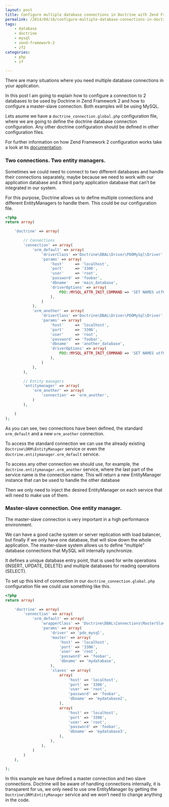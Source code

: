 ```yaml
---
layout: post
title: Configure multiple database connections in Doctrine with Zend Framework 2
permalink: /2014/04/18/configure-multiple-database-connections-in-doctrine-with-zend-framework-2-2
tags:
    - database
    - doctrine
    - mysql
    - zend-framework-2
    - zf2
categories:
    - php
    - zf

---
```


There are many situations where you need multiple database connections in your application.

In this post I am going to explain how to configure a connection to 2 databases to be used by Doctrine in Zend Framework 2 and how to configure a master-slave connection. Both examples will be using MySQL.

Lets asume we have a `doctrine_connection.global.php` configuration file, where we are going to define the doctrine database connection configuration. Any other doctrine configuration should be defined in other configuration files.

For further information on how Zend Framework 2 configuration works take a look at its [documentation](https://framework.zend.com/manual/2.2/en/tutorials/config.advanced.html).

### Two connections. Two entity managers.

Sometimes we could need to connect to two different databases and handle their connections separately, maybe because we need to work with our application database and a third party application database that can’t be integrated in our system.

For this purpose, Doctrine allows us to define multiple connections and different EntityManagers to handle them. This could be our configuration file.

~~~php
<?php
return array(

    'doctrine' => array(

        // Connections
        'connection' => array(
            'orm_default' => array(
                'driverClass' =>'Doctrine\DBAL\Driver\PDOMySql\Driver',
                'params' => array(
                    'host'     => 'localhost',
                    'port'     => '3306',
                    'user'     => 'root',
                    'password' => 'foobar',
                    'dbname'   => 'main_database',
                    'driverOptions' => array(
                        PDO::MYSQL_ATTR_INIT_COMMAND => 'SET NAMES utf8'
                    ),
                )
            ),
            'orm_another' => array(
                'driverClass' =>'Doctrine\DBAL\Driver\PDOMySql\Driver',
                'params' => array(
                    'host'     => 'localhost',
                    'port'     => '3306',
                    'user'     => 'root',
                    'password' => 'foobar',
                    'dbname'   => 'another_database',
                    'driverOptions' => array(
                        PDO::MYSQL_ATTR_INIT_COMMAND => 'SET NAMES utf8'
                    ),
                )
            ),
        ),

        // Entity managers
        'entitymanager' => array(
            'orm_another' => array(
                'connection' => 'orm_another',
            )
        ),

    )
);
~~~

As you can see, two connections have been defined, the standard `orm_default` and a new `orm_another` connection.

To access the standard connection we can use the already existing `Doctrine\ORM\EntityManager` service or even the `doctrine.entitymanager.orm_default` service.

To access any other connection we should use, for example, the `doctrine.entitymanager.orm_another` service, where the last part of the service name is the connection name. This will return a new EntityManager instance that can be used to handle the other database

Then we only need to inject the desired EntityManager on each service that will need to make use of them.

### Master-slave connection. One entity manager.

The master-slave connection is very important in a high performance environment.

We can have a good cache system or server replication with load balancer, but finally if we only have one database, that will slow down the whole application. The master-slave system allows us to define “multiple” database connections that MySQL will internally synchronize.

It defines a unique database entry point, that is used for write operations (INSERT, UPDATE, DELETE) and multiple databases for reading operations (SELECT).

To set up this kind of connection in our `doctrine_connection.global.php` configuration file we could use something like this.

~~~php
<?php
return array(

    'doctrine' => array(
        'connection' => array(
            'orm_default' => array(
                'wrapperClass' => 'Doctrine\DBAL\Connections\MasterSlaveConnection',
                'params' => array(
                    'driver' => 'pdo_mysql',
                    'master' => array(
                        'host' => 'localhost',
                        'port' => '3306',
                        'user' => 'root',
                        'password' => 'foobar',
                        'dbname' => 'mydatabase',
                    ),
                    'slaves' => array(
                        array(
                            'host' => 'localhost',
                            'port' => '3306',
                            'user' => 'root',
                            'password' => 'foobar',
                            'dbname' => 'mydatabase2',
                        ),
                        array(
                            'host' => 'localhost',
                            'port' => '3306',
                            'user' => 'root',
                            'password' => 'foobar',
                            'dbname' => 'mydatabase3',
                        ),
                    ),
                ),
            )
        )
    ),

);
~~~

In this example we have defined a master connection and two slave connections. Doctrine will be aware of handling connections internally, it is transparent for us, we only need to use one EntityManager by getting the `Doctrine\ORM\EntityManager` service and we won’t need to change anything in the code.
